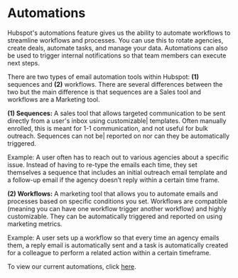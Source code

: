 # Automations

Hubspot's automations feature gives us the ability to automate workflows to streamline workflows and processes. You can use this to rotate agencies, create deals, automate tasks, and manage your data. Automations can also be used to trigger internal notifications so that team members can execute next steps.

There are two types of email automation tools within Hubspot: **(1)** sequences and **(2)** workflows. There are several differences between the two but the main difference is that sequences are a Sales tool and workflows are a Marketing tool. 

**(1) Sequences:** A sales tool that allows targeted communication to be sent directly from a user's inbox using customizable|    templates. Often manually enrolled, this is meant for 1-1 communication, and not useful for bulk outreach. Sequences can not be| 
reported on nor can they be automatically triggered.

Example: A user often has to reach out to various agencies about a specific issue. Instead of having to re-type the emails each time, they set themselves a sequence that includes an initial outreach email template and a follow-up email if the agency doesn’t reply within a certain time frame.

**(2) Workflows:** A marketing tool that allows you to automate emails and processes based on specific conditions you set.  Workflows are compatible (meaning you can have one workflow trigger another workflow) and highly customizable. They can be automatically triggered and reported on using marketing metrics. 

Example: A user sets up a workflow so that every time an agency emails them, a reply email is automatically sent and a task is automatically created for a colleague to perform a related action within a certain timeframe. 

To view our current automations, click [here](https://app.hubspot.com/workflows/5519226/view/default). 
